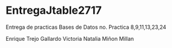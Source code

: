 # EntregaJtable2717
Entrega de practicas Bases de Datos  no. Practica 8,9,11,13,23,24

Enrique Trejo Gallardo 
Victoria Natalia Miñon Millan
